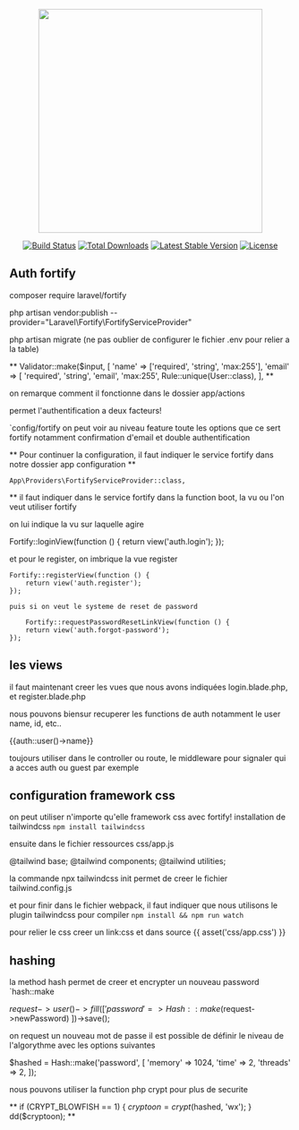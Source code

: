 <p align="center"><a href="https://laravel.com" target="_blank"><img src="https://raw.githubusercontent.com/laravel/art/master/logo-lockup/5%20SVG/2%20CMYK/1%20Full%20Color/laravel-logolockup-cmyk-red.svg" width="400"></a></p>

<p align="center">
<a href="https://travis-ci.org/laravel/framework"><img src="https://travis-ci.org/laravel/framework.svg" alt="Build Status"></a>
<a href="https://packagist.org/packages/laravel/framework"><img src="https://img.shields.io/packagist/dt/laravel/framework" alt="Total Downloads"></a>
<a href="https://packagist.org/packages/laravel/framework"><img src="https://img.shields.io/packagist/v/laravel/framework" alt="Latest Stable Version"></a>
<a href="https://packagist.org/packages/laravel/framework"><img src="https://img.shields.io/packagist/l/laravel/framework" alt="License"></a>
</p>

## Auth fortify

composer require laravel/fortify

php artisan vendor:publish --provider="Laravel\Fortify\FortifyServiceProvider"

php artisan migrate  (ne pas oublier de configurer le fichier .env pour relier a la table)

** Validator::make($input, [
            'name' => ['required', 'string', 'max:255'],
            'email' => [
                'required',
                'string',
                'email',
                'max:255',
                Rule::unique(User::class),
            ], **

on remarque comment il fonctionne dans le dossier app/actions

permet l'authentification a deux facteurs!

`config/fortify on peut voir au niveau feature toute les options que ce sert fortify notamment confirmation d'email et double authentification

** Pour continuer la configuration, il faut indiquer le service fortify dans notre dossier app configuration **

`App\Providers\FortifyServiceProvider::class,`


** il faut indiquer dans le service fortify dans la function boot, la vu ou l'on veut utiliser fortify

on lui indique la vu sur laquelle agire 

Fortify::loginView(function () {
        return view('auth.login');
    });


et pour le register, on imbrique la vue register

    Fortify::registerView(function () {
        return view('auth.register');
    });

    puis si on veut le systeme de reset de password

        Fortify::requestPasswordResetLinkView(function () {
        return view('auth.forgot-password');
    });

## les views
il faut maintenant creer les vues que nous avons indiquées
login.blade.php, et register.blade.php

nous pouvons biensur recuperer les functions de auth notamment le user name, id, etc..

{{auth::user()->name}}

toujours utiliser dans le controller ou route, le middleware pour signaler qui a acces auth ou guest par exemple
## configuration framework css
on peut utiliser n'importe qu'elle framework css avec fortify!
installation de tailwindcss `npm install tailwindcss`

ensuite dans le fichier ressources css/app.js

@tailwind base;
@tailwind components;
@tailwind utilities;

la commande npx tailwindcss init permet de creer le fichier tailwind.config.js

et pour finir dans le fichier webpack, il faut indiquer que nous utilisons le plugin tailwindcss pour compiler `npm install && npm run watch`

pour relier le css creer un link:css et dans source {{ asset('css/app.css') }} 

## hashing
la method hash permet de creer et encrypter un nouveau password
`hash::make

$request->user()->fill([
            'password' => Hash::make($request->newPassword)
        ])->save();
        
on request un nouveau mot de passe
il est possible de définir le niveau de l'algorythme avec les options suivantes

$hashed = Hash::make('password', [
    'memory' => 1024,
    'time' => 2,
    'threads' => 2,
]);

nous pouvons utiliser la function php crypt pour plus de securite

      
** if (CRYPT_BLOWFISH == 1) {
    $cryptoon = crypt($hashed, 'wx');
}
dd($cryptoon); **
<!-- laz ou a compiler webpack le css! -->
